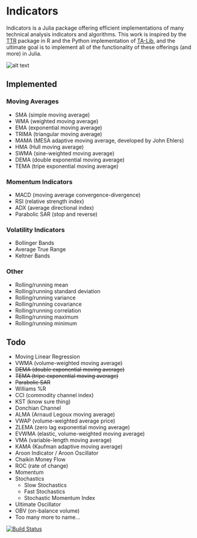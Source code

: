 # Indicators

Indicators is a Julia package offering efficient implementations of many technical analysis indicators and algorithms. This work is inspired by the [TTR](https://github.com/joshuaulrich/TTR) package in R and the Python implementation of [TA-Lib](https://github.com/mrjbq7/ta-lib), and the ultimate goal is to implement all of the functionality of these offerings (and more) in Julia.

![alt text](https://raw.githubusercontent.com/dysonance/Indicators.jl/master/examples/example1.png "Example 1")

## Implemented
### Moving Averages
- SMA (simple moving average)
- WMA (weighted moving average)
- EMA (exponential moving average)
- TRIMA (triangular moving average)
- MAMA (MESA adaptive moving average, developed by John Ehlers)
- HMA (Hull moving average)
- SWMA (sine-weighted moving average)
- DEMA (double exponential moving average)
- TEMA (tripe exponential moving average)

### Momentum Indicators
- MACD (moving average convergence-divergence)
- RSI (relative strength index)
- ADX (average directional index)
- Parabolic SAR (stop and reverse)

### Volatility Indicators
- Bollinger Bands
- Average True Range
- Keltner Bands

### Other
- Rolling/running mean
- Rolling/running standard deviation
- Rolling/running variance
- Rolling/running covariance
- Rolling/running correlation
- Rolling/running maximum
- Rolling/running minimum


## Todo
- Moving Linear Regression
- VWMA (volume-weighted moving average)
- ~~DEMA (double exponential moving average)~~
- ~~TEMA (tripe exponential moving average)~~
- ~~Parabolic SAR~~
- Williams %R
- CCI (commodity channel index)
- KST (know sure thing)
- Donchian Channel
- ALMA (Arnaud Legoux moving average)
- VWAP (volume-weighted average price)
- ZLEMA (zero lag exponential moving average)
- EVWMA (elastic, volume-weighted moving average)
- VMA (variable-length moving average)
- KAMA (Kaufman adaptive moving average)
- Aroon Indicator / Aroon Oscillator
- Chaikin Money Flow
- ROC (rate of change)
- Momentum
- Stochastics
  - Slow Stochastics
  - Fast Stochastics
  - Stochastic Momentum Index
- Ultimate Oscillator
- OBV (on-balance volume)
- Too many more to name...

[![Build Status](https://travis-ci.org/dysonance/Indicators.jl.svg?branch=master)](https://travis-ci.org/dysonance/Indicators.jl)

